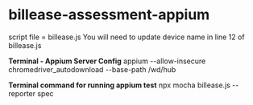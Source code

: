 # billease-assessment-appium
script file = billease.js
You will need to update device name in line 12 of billease.js

**Terminal - Appium Server Config**
appium --allow-insecure chromedriver_autodownload --base-path /wd/hub

**Terminal command for running appium test**
npx mocha billease.js --reporter spec

